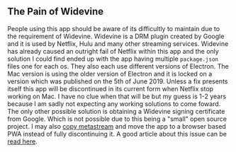## The Pain of Widevine

People using this app should be aware of its difficultly to maintain due to the requirement of Widevine. Widevine is a DRM plugin created by Google and it is used by Netflix, Hulu and many other streaming services. Widevine has already caused an outright fail of Netflix within this app and the only solution I could find ended up with the app having multiple `package.json` files one for each os. They also each use different versions of Electron. The Mac version is using the older version of Electron and it is locked on a version which was published on the 5th of June 2019. Unless a fix presents itself this app will be discontinued in its current form when Netflix stop working on Mac. I have no clue when that will be but my guess is 1-2 years because I am sadly not expecting any working solutions to come foward. The only other possible solution is obtaining a Widevine signing certificate from Google. Which is not possible due to this being a "small" open source project. I may also [copy metastream](https://github.com/samuelmaddock/metastream/issues/85) and move the app to a browser based PWA instead of fully discontinuing it. A good article about this issue can be [read here](https://blog.samuelmaddock.com/posts/google-widevine-blocked-my-browser/).
